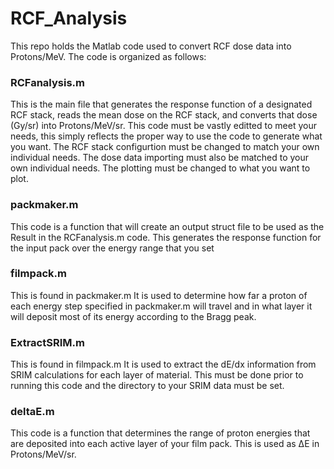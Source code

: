 # RCF_Analysis
This repo holds the Matlab code used to convert RCF dose data into Protons/MeV.
The code is organized as follows:
### RCFanalysis.m
This is the main file that generates the response function of a designated RCF stack, reads the mean dose on the RCF stack, and converts that dose (Gy/sr) into Protons/MeV/sr. This code must be vastly editted to meet your needs, this simply reflects the proper way to use the code to generate what you want. The RCF stack configurtion must be changed to match your own individual needs. The dose data importing must also be matched to your own individual needs. The plotting must be changed to what you want to plot.

### packmaker.m
This code is a function that will create an output struct file to be used as the Result in the RCFanalysis.m code. This generates the response function for the input pack over the energy range that you set

### filmpack.m
This is found in packmaker.m
It is used to determine how far a proton of each energy step specified in packmaker.m will travel and in what layer it will deposit most of its energy according to the Bragg peak. 

### ExtractSRIM.m
This is found in filmpack.m
It is used to extract the dE/dx information from SRIM calculations for each layer of material. This must be done prior to running this code and the directory to your SRIM data must be set.

### deltaE.m
This code is a function that determines the range of proton energies that are deposited into each active layer of your film pack. This is used as &Delta;E in Protons/MeV/sr.
